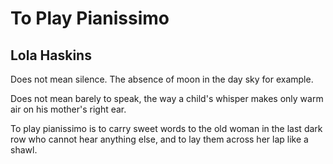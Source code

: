 # To Play Pianissimo
## Lola Haskins
Does not mean silence.
The absence of moon in the day sky
for example.

Does not mean barely to speak,
the way a child's whisper
makes only warm air
on his mother's right ear.

To play pianissimo
is to carry sweet words
to the old woman in the last dark row
who cannot hear anything else,
and to lay them across her lap like a shawl.